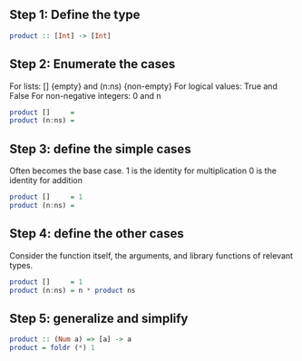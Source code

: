 ## Step 1: Define the type

```hs
product :: [Int] -> [Int]
```

## Step 2: Enumerate the cases

For lists: [] {empty} and (n:ns) {non-empty}
For logical values: True and False
For non-negative integers: 0 and n

```hs
product []     =
product (n:ns) =
```

## Step 3: define the simple cases

Often becomes the base case.
1 is the identity for multiplication
0 is the identity for addition

```hs
product []     = 1
product (n:ns) =
```

## Step 4: define the other cases

Consider the function itself, the arguments, and
library functions of relevant types.

```hs
product []     = 1
product (n:ns) = n * product ns
```

## Step 5: generalize and simplify

```hs
product :: (Num a) => [a] -> a
product = foldr (*) 1
```
